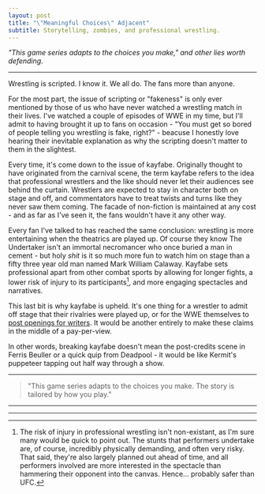```yaml
---
layout: post
title: "\"Meaningful Choices\" Adjacent"
subtitle: Storytelling, zombies, and professional wrestling.
---
```


_"This game series adapts to the choices you make," and other lies worth defending._

---

Wrestling is scripted. I know it. We all do. The fans more than anyone.

For the most part, the issue of scripting or "fakeness" is only ever mentioned by those of us who have never watched a wrestling match in their lives. I've watched a couple of episodes of WWE in my time, but I'll admit to having brought it up to fans on occasion - "You must get so bored of people telling you wrestling is fake, right?" - beacuse I honestly love hearing their inevitable explanation as why the scripting doesn't matter to them in the slightest.

Every time, it's come down to the issue of kayfabe. Originally thought to have originated from the carnival scene, the term kayfabe refers to the idea that professional wrestlers and the like should never let their audiences see behind the curtain. Wrestlers are expected to stay in character both on stage and off, and commentators have to treat twists and turns like they never saw them coming. The facade of non-fiction is maintained at any cost - and as far as I've seen it, the fans wouldn't have it any other way. 

Every fan I've talked to has reached the same conclusion: wrestling is more entertaining when the theatrics are played up. Of course they know The Undertaker isn't an immortal necromancer who once buried a man in cement - but holy _shit_ is it so much more fun to watch him on stage than a fifty three year old man named Mark William Calaway. Kayfabe sets professional apart from other combat sports by allowing for longer fights, a lower risk of injury to its participants[^1], and more engaging spectacles and narratives.

This last bit is why kayfabe is upheld. It's one thing for a wrestler to admit off stage that their rivalries were played up, or for the WWE themselves to [post openings for writers](https://wwecorp.wd5.myworkdayjobs.com/wwecorp/). It would be another entirely to make these claims in the middle of a pay-per-view.

In other words, breaking kayfabe doesn't mean the post-credits scene in Ferris Beuller or a quick quip from Deadpool - it would be like Kermit's puppeteer tapping out half way through a show.

---

> "This game series adapts to the choices you make. The story is tailored by how you play."

---
---
[^1]: The risk of injury in professional wrestling isn't non-existant, as I'm sure many would be quick to point out. The stunts that performers undertake are, of course, incredibly physically demanding, and often very risky. That said, they're also largely planned out ahead of time, and all performers involved are more interested in the spectacle than hammering their opponent into the canvas. Hence... probably safer than UFC.

